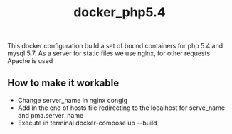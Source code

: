 <h1 style='text-align:center'>docker_php5.4</h1>
<br>
<p>
    This docker configuration build a set of bound containers for php 5.4 and mysql 5.7.
    As a server for static files we use nginx, for other requests Apache is used
</p>
<h2 style='text-align:left;'>How to make it workable</h2>
<ul>
<li>Change server_name in nginx congig</li>
<li>Add in the end of hosts file redirecting to the localhost for serve_name and pma.server_name</li>
<li>Execute in terminal docker-compose up --build </li>
</ul>